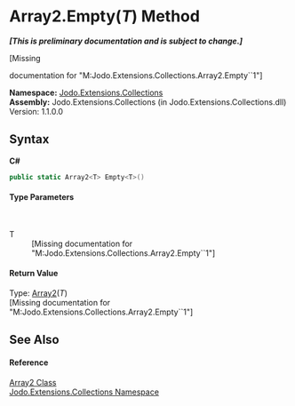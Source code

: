 # Array2.Empty(*T*) Method 
 _**\[This is preliminary documentation and is subject to change.\]**_

\[Missing <summary> documentation for "M:Jodo.Extensions.Collections.Array2.Empty``1"\]

**Namespace:**&nbsp;<a href="N_Jodo_Extensions_Collections">Jodo.Extensions.Collections</a><br />**Assembly:**&nbsp;Jodo.Extensions.Collections (in Jodo.Extensions.Collections.dll) Version: 1.1.0.0

## Syntax

**C#**<br />
``` C#
public static Array2<T> Empty<T>()

```


#### Type Parameters
&nbsp;<dl><dt>T</dt><dd>\[Missing <typeparam name="T"/> documentation for "M:Jodo.Extensions.Collections.Array2.Empty``1"\]</dd></dl>

#### Return Value
Type: <a href="T_Jodo_Extensions_Collections_Array2_1">Array2</a>(*T*)<br />\[Missing <returns> documentation for "M:Jodo.Extensions.Collections.Array2.Empty``1"\]

## See Also


#### Reference
<a href="T_Jodo_Extensions_Collections_Array2">Array2 Class</a><br /><a href="N_Jodo_Extensions_Collections">Jodo.Extensions.Collections Namespace</a><br />